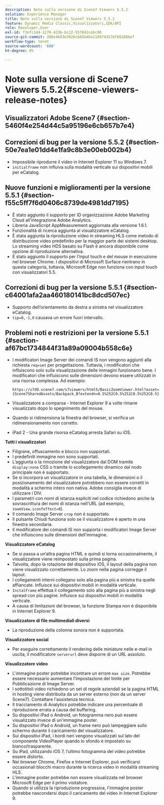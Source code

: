```yaml
---
description: Note sulla versione di Scene7 Viewers 5.5.2
solution: Experience Manager
title: Note sulla versione di Scene7 Viewers 5.5.2
feature: Dynamic Media Classic,Visualizzatori,SDK/API
role: Developer,User
exl-id: f3efc1d4-1276-423b-bc22-557842cebc90
source-git-commit: 206e4643e3926cb85b4be2189743578f88180be7
workflow-type: tm+mt
source-wordcount: '608'
ht-degree: 0%

---
```


# Note sulla versione di Scene7 Viewers 5.5.2{#scene-viewers-release-notes}

## Visualizzatori Adobe Scene7 {#section-5460f4e254d44c5a95196e6cb657b7e4}

## Correzioni di bug per la versione 5.5.2 {#section-50e7ea1e01dd4e1fa9c8b3e00eb002b4}

* Impossibile riprodurre il video in Internet Explorer 11 su Windows 7.
* `initialframe` non influiva sulla modalità verticale sui dispositivi mobili per eCatalog.

## Nuove funzioni e miglioramenti per la versione 5.5.1 {#section-f55c5ff7f6d0406c8739de4981dd7195}

* È stato aggiunto il supporto per ID organizzazione Adobe Marketing Cloud all’integrazione Adobe Analytics.
* Libreria JavaScript AppMeasurement aggiornata alla versione 1.6.1.
* Funzionalità di ricerca aggiunta al visualizzatore eCatalog.
* È stata aggiunta la riproduzione video in streaming HLS come metodo di distribuzione video predefinito per la maggior parte dei sistemi desktop. Lo streaming video HDS basato su Flash è ancora disponibile come opzione di riproduzione alternativa.
* È stato aggiunto il supporto per l’input touch e del mouse in esecuzione nel browser Chrome. I dispositivi di Microsoft Surface rientrano in questa categoria, tuttavia, Microsoft Edge non funziona con input touch con visualizzatori 5.5.

## Correzioni di bug per la versione 5.5.1 {#section-c64001afa2aa460180141bc8dcd507ec}

* Supporto dell’orientamento da destra a sinistra nel visualizzatore eCatalog.
* `tip=0,-1,0` causava un errore fuori intervallo.

## Problemi noti e restrizioni per la versione 5.5.1 {#section-af67bc1734844f31a89a09004b558c6e}

* I modificatori Image Server dei comandi IS non vengono aggiunti alla richiesta `req=set` per progettazione. Tuttavia, i modificatori che influiscono solo sulla visualizzazione delle immagini funzionano bene. I modificatori che influiscono sulle dimensioni devono essere utilizzati in una risorsa complessa. Ad esempio:

   `https://s7d9.scene7.com/s7viewers/html5/BasicZoomViewer.html?asset= {Scene7SharedAssets/Backpack_B?extendn=0.5%252C0.5%252C0.5%252C0.5}`

* Visualizzatore a comparsa - Internet Explorer 9 a volte rimane visualizzato dopo lo spegnimento del mouse.
* Quando si ridimensiona la finestra del browser, si verifica un ridimensionamento non corretto.
* iPad 2 - Una grande risorsa eCatalog arresta Safari su iOS.

**Tutti i visualizzatori**

* Filigrane, offuscamento e blocco non supportati.
* I predefiniti immagine non sono supportati.
* L’aggiunta o la rimozione del visualizzatore dal DOM tramite `display:none` CSS o tramite lo scollegamento dinamico dal nodo principale non è supportato.
* Se si incorpora un visualizzatore in una tabella, le dimensioni o il posizionamento del visualizzatore potrebbero non essere corretti in modalità a schermo intero non nativa. Adobe consiglia invece di utilizzare i DIV.
* I parametri con nomi di istanza espliciti nel codice richiedono anche la sovrascrittura dei nomi di istanza nell’URL (ad esempio, `zoomView.iconfeffect=0`).
* Il comando Image Server `crop` non è supportato.
* Il pulsante Chiudi funziona solo se il visualizzatore è aperto in una finestra secondaria.
* Il modificatore dei comandi IS non supporta i modificatori Image Server che influiscono sulle dimensioni dell&#39;immagine.

**Visualizzatore eCatalog**

* Se si passa a un’altra pagina HTML e quindi si torna occasionalmente, il visualizzatore viene reimpostato sulla prima pagina.
* Talvolta, dopo la rotazione del dispositivo iOS, il layout della pagina non viene visualizzato correttamente. Lo zoom nella pagina corregge il layout.
* I collegamenti interni collegano solo alla pagina più a sinistra tra quelle affiancate. Influisce sui dispositivi mobili in modalità verticale.
* `InitalFrame` effettua il collegamento solo alla pagina più a sinistra negli spread con più pagine. Influisce sui dispositivi mobili in modalità verticale.
* A causa di limitazioni del browser, la funzione Stampa non è disponibile in Internet Explorer 9.

**Visualizzatore di file multimediali diversi**

* La riproduzione della colonna sonora non è supportata.

**Visualizzatore social**

* Per eseguire correttamente il rendering delle miniature nelle e-mail in uscita, il modificatore `serverurl` deve disporre di un URL assoluto.

**Visualizzatore video**

* L&#39;immagine poster potrebbe incontrare un errore `max size`. Potrebbe essere necessario aumentare l’impostazione del limite per Pubblicazione di Image Server.
* I sottotitoli video richiedono un set di regole aziendali se la pagina HTML in hosting viene distribuita da un server esterno (non da un server Scene7). Contattare l&#39;assistenza tecnica.
* Il tracciamento di Analytics potrebbe indicare una percentuale di riproduzione errata a causa del buffering.
* Su dispositivi iPad o Android, un fotogramma nero può essere visualizzato invece di un&#39;immagine poster.
* Su dispositivi iPad o Android, un frame nero può lampeggiare sullo schermo durante il caricamento del visualizzatore.
* Sui dispositivi iPad, i bordi neri vengono visualizzati sul lato del componente VideoPlayer quando lo sfondo è impostato su bianco/trasparente.
* Su iPad, utilizzando iOS 7, l’ultimo fotogramma del video potrebbe essere distorto.
* Nei browser Chrome, Firefox e Internet Explorer, può verificarsi occasionali blocchi macro durante la ricerca video in modalità streaming HLS.
* L&#39;immagine poster potrebbe non essere visualizzata nel browser Microsoft Edge per il primo visitatore.
* Quando si utilizza la riproduzione progressiva, l&#39;immagine poster potrebbe nascondersi dopo il caricamento del video in Internet Explorer 9.
